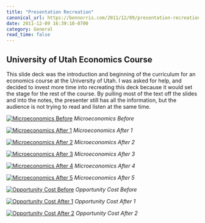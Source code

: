 ```yaml
---
title: "Presentation Recreation"
canonical_url: https://bennorris.com/2011/12/09/presentation-recreation
date: 2011-12-09 16:39:10-0700
category: General
read_time: false
---
```


## University of Utah Economics Course
This slide deck was the introduction and beginning of the curriculum for an economics course at the University of Utah. I was asked for help, and decided to invest more time into recreating this deck because it would set the stage for the rest of the course. By pulling most of the text off the slides and into the notes, the presenter still has all the information, but the audience is not trying to read and listen at the same time.

[![Microeconomics Before](https://media.bennorris.com/images/bennorris/uploads/2019/a8478388e8.jpg "Microeconomics Before")](https://media.bennorris.com/images/bennorris/uploads/2019/a8478388e8.jpg)
*Microeconomics Before*

[![Microeconomics After 1](https://media.bennorris.com/images/bennorris/uploads/2019/0975ccd08c.jpg "Microeconomics After 1")](https://media.bennorris.com/images/bennorris/uploads/2019/0975ccd08c.jpg)
*Microeconomics After 1*

[![Microeconomics After 2](https://media.bennorris.com/images/bennorris/uploads/2019/23dd019140.jpg "Microeconomics After 2")](https://media.bennorris.com/images/bennorris/uploads/2019/23dd019140.jpg)
*Microeconomics After 2*

[![Microeconomics After 3](https://media.bennorris.com/images/bennorris/uploads/2019/2f0a55bb33.jpg "Microeconomics After 3")](https://media.bennorris.com/images/bennorris/uploads/2019/2f0a55bb33.jpg)
*Microeconomics After 3*

[![Microeconomics After 4](https://media.bennorris.com/images/bennorris/uploads/2019/28a92a6265.jpg "Microeconomics After 4")](https://media.bennorris.com/images/bennorris/uploads/2019/28a92a6265.jpg)
*Microeconomics After 4*

[![Microeconomics After 5](https://media.bennorris.com/images/bennorris/uploads/2019/6548713578.jpg "Microeconomics After 5")](https://media.bennorris.com/images/bennorris/uploads/2019/6548713578.jpg)
*Microeconomics After 5*

[![Opportunity Cost Before](https://media.bennorris.com/images/bennorris/uploads/2019/0b9f30cf45.jpg "Opportunity Cost Before")](https://media.bennorris.com/images/bennorris/uploads/2019/0b9f30cf45.jpg)
*Opportunity Cost Before*

[![Opportunity Cost After 1](https://media.bennorris.com/images/bennorris/uploads/2019/f18ea2e66c.jpg "Opportunity Cost After 1")](https://media.bennorris.com/images/bennorris/uploads/2019/f18ea2e66c.jpg)
*Opportunity Cost After 1*

[![Opportunity Cost After 2](https://media.bennorris.com/images/bennorris/uploads/2019/0891ed1ad6.jpg "Opportunity Cost After 2")](https://media.bennorris.com/images/bennorris/uploads/2019/0891ed1ad6.jpg)
*Opportunity Cost After 2*

